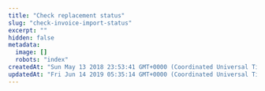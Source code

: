 ```yaml
---
title: "Check replacement status"
slug: "check-invoice-import-status"
excerpt: ""
hidden: false
metadata: 
  image: []
  robots: "index"
createdAt: "Sun May 13 2018 23:53:41 GMT+0000 (Coordinated Universal Time)"
updatedAt: "Fri Jun 14 2019 05:35:14 GMT+0000 (Coordinated Universal Time)"
---
```

